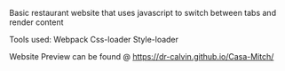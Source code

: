Basic restaurant website that uses javascript to switch between tabs and render content

Tools used: 
Webpack
Css-loader
Style-loader

Website Preview can be found @
https://dr-calvin.github.io/Casa-Mitch/
